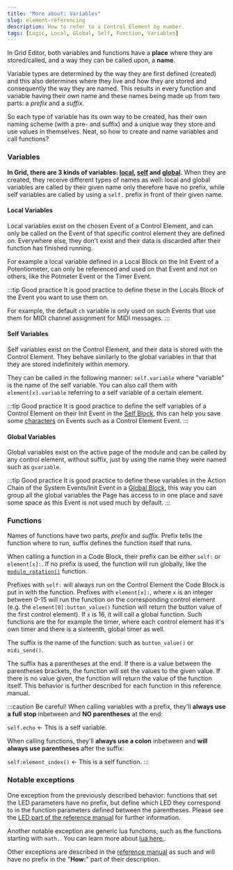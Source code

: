 ```yaml
---
title: "More about: Variables"
slug: element-referencing
description: How to refer to a Control Element by number.
tags: [Logic, Local, Global, Self, Function, Variables]
---
```



In Grid Editor, both variables and functions have a **place** where they are stored/called, and a way they can be called upon, a **name**.

Variable types are determined by the way they are first defined (created) and this also determines where they live and how they are stored and consequently the way they are named. This results in every function and variable having their own name and these names being made up from two parts: a *prefix* and a *suffix*.

So each type of variable has its own way to be created, has their own naming scheme (with a pre- and suffix) and a unqiue way they store and use values in themselves. Neat, so how to create and name variables and call functions?

### Variables

**In Grid, there are 3 kinds of variables: [local](/docs/wiki/actions/variables/local-variables.md), [self](/docs/wiki/actions/variables/self-variables.md) and [global](/docs/wiki/actions/variables/global-variables.md).** When they are created, they receive different types of names as well: local and global variables are called by their given name only therefore have no prefix, while self variables are called by using a `self.` prefix in front of their given name.

#### Local Variables

Local variables exist on the chosen Event of a Control Element, and can only be called on the Event of that specific control element they are defined on. Everywhere else, they don't exist and their data is discarded after their function has finished running.

For example a local variable defined in a Local Block on the Init Event of a Potentiometer, can only be referenced and used on that Event and not on others, like the Potmeter Event or the Timer Event.

:::tip Good practice
It is good practice to define these in the Locals Block of the Event you want to use them on.

For example, the default `ch` variable is only used on such Events that use them for MIDI channel assignment for MIDI messages.
:::

#### Self Variables

Self variables exist on the Control Element, and their data is stored with the Control Element. They behave similarly to the global variables in that that they are stored indefinitely within memory.

They can be called in the following manner: `self.variable` where "variable" is the name of the self variable. You can also call them with `element[x].variable` referring to a self variable of a certain element.

:::tip Good practice
It is good practice to define the self variables of a Control Element on their Init Event in the [Self Block](/docs/wiki/actions/variables/self-variables.md), this can help you save some [characters](/docs/wiki/more/char-limit.md) on Events such as a Control Element Event.
:::

#### Global Variables

Global variables exist on the active page of the module and can be called by any control element, without suffix, just by using the name they were named such as `gvariable`.

:::tip Good practice
It is good practice to define these variables in the Action Chain of the System Events/Init Event in a [Global Block](/docs/wiki/actions/variables/global-variables.md), this way you can group all the global variables the Page has access to in one place and save some space as this Event is not used much by default.
:::


### Functions

Names of functions have two parts, *prefix* and *suffix*. Prefix tells the function where to run, suffix defines the function itself that runs.

When calling a function in a Code Block, their prefix can be either `self:` or `element[x]:`. If no prefix is used, the function will run globally, like the [`module_rotation()`](/docs/reference-manual/grid-functions/module-position.md) function. 

Prefixes with `self:` will always run on the Control Element the Code Block is put in with the function. Prefixes with `element[x]:`, where `x` is an integer between 0-15 will run the function on the corresponding control element (e.g. the `element[0]:button_value()` function will return the button value of the first control element). If `x`  is 16, it will call a global function. Such functions are the for example the timer, where each control element has it's own timer and there is a sixteenth, global timer as well.

The suffix is the name of the function: such as `button_value()` or `midi_send()`. 

The suffix has a parentheses at the end. If there is a value between the parentheses brackets, the function will set the values to the given value. If there is no value given, the function will return the value of the function itself. This behavior is further described for each function in this reference manual.

:::caution Be careful! 
When calling variables with a prefix, they'll **always use a full stop** inbetween and **NO parentheses** at the end:

`self.echo` &#60;- This is a self variable.

When calling functions, they'll **always use a colon** inbetween and **will always use parentheses** after the suffix:

`self:element_index()` &#60;- This is a self function.
:::

### Notable exceptions

One exception from the previously described behavior: functions that set the LED parameters have no prefix, but define which LED they correspond to in the function parameters defined between the parentheses. Please see the [LED part of the reference manual](/docs/reference-manual/grid-functions/led.md) for further information.

Another notable exception are generic lua functions, such as the functions starting with  `math.`. You can learn more about [lua here.](https://www.lua.org/pil/contents.html).

Other exceptions are described in the [reference manual](/docs/reference-manual/introduction.md) as such and will have no prefix in the "**How:**" part of their description.